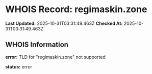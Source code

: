 # WHOIS Record: regimaskin.zone

**Last Updated:** 2025-10-31T03:31:49.463Z
**Checked At:** 2025-10-31T03:31:49.463Z

## WHOIS Information

**error:** TLD for "regimaskin.zone" not supported

**status:** error

